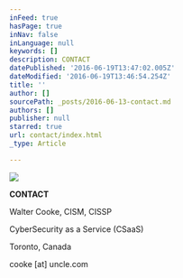 ```yaml
---
inFeed: true
hasPage: true
inNav: false
inLanguage: null
keywords: []
description: CONTACT
datePublished: '2016-06-19T13:47:02.005Z'
dateModified: '2016-06-19T13:46:54.254Z'
title: ''
author: []
sourcePath: _posts/2016-06-13-contact.md
authors: []
publisher: null
starred: true
url: contact/index.html
_type: Article

---
```

![](https://the-grid-user-content.s3-us-west-2.amazonaws.com/6eacda91-f163-49b3-977a-d99c1eb8184e.png)

**CONTACT**

Walter Cooke, CISM, CISSP

CyberSecurity as a Service (CSaaS)

Toronto, Canada

cooke \[at\] uncle.com